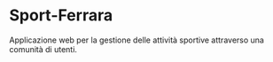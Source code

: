 # Sport-Ferrara
Applicazione web per la gestione delle attività sportive attraverso una comunità di utenti.
